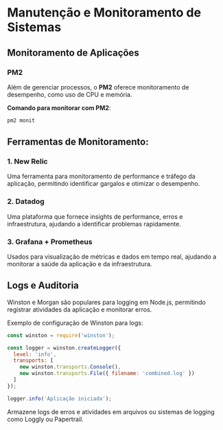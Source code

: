 # Manutenção e Monitoramento de Sistemas

## Monitoramento de Aplicações

### PM2
Além de gerenciar processos, o **PM2** oferece monitoramento de desempenho, como uso de CPU e memória.

**Comando para monitorar com PM2**:

```bash
pm2 monit
```
## Ferramentas de Monitoramento:

### 1. New Relic
Uma ferramenta para monitoramento de performance e tráfego da aplicação, permitindo identificar gargalos e otimizar o desempenho.

### 2. Datadog
Uma plataforma que fornece insights de performance, erros e infraestrutura, ajudando a identificar problemas rapidamente.

### 3. Grafana + Prometheus
Usados para visualização de métricas e dados em tempo real, ajudando a monitorar a saúde da aplicação e da infraestrutura.

## Logs e Auditoria
Winston e Morgan são populares para logging em Node.js, permitindo registrar atividades da aplicação e monitorar erros.

Exemplo de configuração de Winston para logs:

```javascript
const winston = require('winston');

const logger = winston.createLogger({
  level: 'info',
  transports: [
    new winston.transports.Console(),
    new winston.transports.File({ filename: 'combined.log' })
  ]
});

logger.info('Aplicação iniciada');
```

Armazene logs de erros e atividades em arquivos ou sistemas de logging como Loggly ou Papertrail.